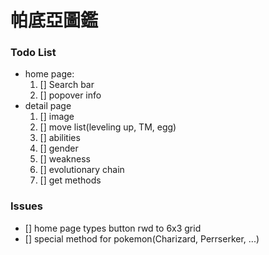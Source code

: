 # 帕底亞圖鑑

### Todo List

- home page:
  1. [] Search bar
  2. [] popover info
- detail page
  1. [] image
  2. [] move list(leveling up, TM, egg)
  3. [] abilities
  4. [] gender
  5. [] weakness
  6. [] evolutionary chain
  7. [] get methods

### Issues

- [] home page types button rwd to 6x3 grid
- [] special method for pokemon(Charizard, Perrserker, ...)
